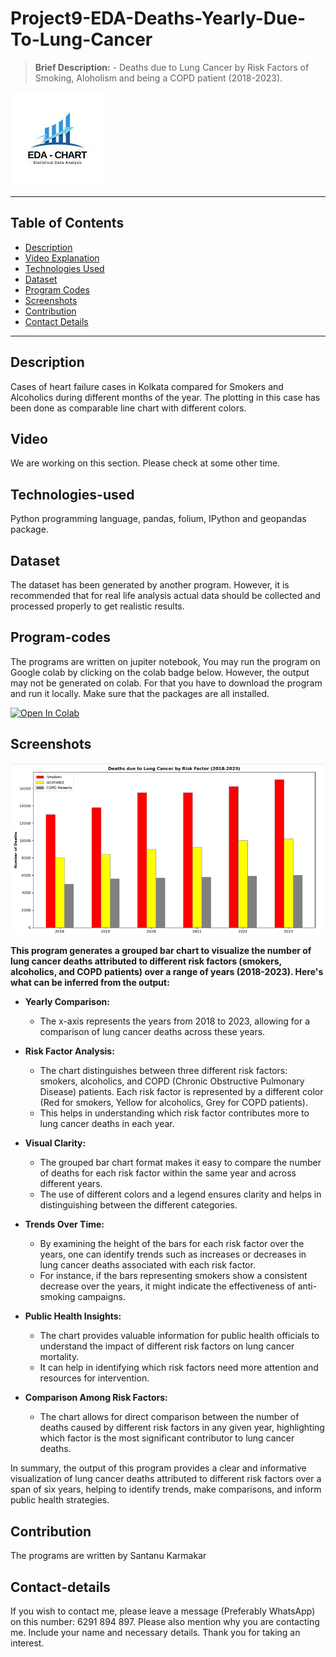 # Project9-EDA-Deaths-Yearly-Due-To-Lung-Cancer
> **Brief Description:** - Deaths due to Lung Cancer by Risk Factors of Smoking, Aloholism and being a COPD patient (2018-2023).

![Project Logo](EDACharts.jpg)

---

## Table of Contents

- [Description](#description)
- [Video Explanation](#video)
- [Technologies Used](#technologies-used)
- [Dataset](#dataset)
- [Program Codes ](#program-codes)
- [Screenshots](#screenshots)
- [Contribution](#contributipn)
- [Contact Details](#contact-details)

---

## Description

Cases of heart failure cases in Kolkata compared for Smokers and Alcoholics during different months of the year. The plotting in this case has been done as comparable line chart with different colors.

## Video
<!--
[![Watch the video](https://img.youtube.com/vi/tbd/hqdefault.jpg)](https://www.youtube.com/watch?v=tbd) 
-->

We are working on this section. Please check at some other time.

## Technologies-used

Python programming language, pandas, folium, IPython and geopandas package.

## Dataset

The dataset has been generated by another program. However, it is recommended that for real life analysis actual data should be collected and processed properly to get realistic results.

## Program-codes

The programs are written on jupiter notebook, You may run the program on Google colab by clicking on the colab badge below. However, the output may not be generated on colab. For that you have to download the program and run it locally. Make sure that the packages are all installed.

[![Open In Colab](https://colab.research.google.com/assets/colab-badge.svg)](https://colab.research.google.com/github/fromsantanu/Project9-EDA-Deaths-Yearly-Due-To-Lung-Cancer/blob/main/Project9-EDA-Deaths-Yearly-Due-To-Lung-Cancer.ipynb)

## Screenshots

![Program Output](output.png)

**This program generates a grouped bar chart to visualize the number of lung cancer deaths attributed to different risk factors (smokers, alcoholics, and COPD patients) over a range of years (2018-2023). Here's what can be inferred from the output:**

- **Yearly Comparison:**

  - The x-axis represents the years from 2018 to 2023, allowing for a comparison of lung cancer deaths across these years.

- **Risk Factor Analysis:**

  - The chart distinguishes between three different risk factors: smokers, alcoholics, and COPD (Chronic Obstructive Pulmonary Disease) patients. Each risk factor is represented by a different color (Red for smokers, Yellow for alcoholics, Grey for COPD patients).
  - This helps in understanding which risk factor contributes more to lung cancer deaths in each year.

- **Visual Clarity:**

  - The grouped bar chart format makes it easy to compare the number of deaths for each risk factor within the same year and across different years.
  - The use of different colors and a legend ensures clarity and helps in distinguishing between the different categories.

- **Trends Over Time:**

  - By examining the height of the bars for each risk factor over the years, one can identify trends such as increases or decreases in lung cancer deaths associated with each risk factor.
  - For instance, if the bars representing smokers show a consistent decrease over the years, it might indicate the effectiveness of anti-smoking campaigns.

- **Public Health Insights:**

  - The chart provides valuable information for public health officials to understand the impact of different risk factors on lung cancer mortality.
  - It can help in identifying which risk factors need more attention and resources for intervention.

- **Comparison Among Risk Factors:**

  - The chart allows for direct comparison between the number of deaths caused by different risk factors in any given year, highlighting which factor is the most significant contributor to lung cancer deaths.

In summary, the output of this program provides a clear and informative visualization of lung cancer deaths attributed to different risk factors over a span of six years, helping to identify trends, make comparisons, and inform public health strategies.


## Contribution

The programs are written by Santanu Karmakar

## Contact-details

If you wish to contact me, please leave a message (Preferably WhatsApp) on this number: 6291 894 897.
Please also mention why you are contacting me. Include your name and necessary details.
Thank you for taking an interest.
